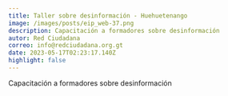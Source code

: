 ```yaml
---
title: Taller sobre desinformación - Huehuetenango
image: /images/posts/eip_web-37.png
description: Capacitación a formadores sobre desinformación
autor: Red Ciudadana
correo: info@redciudadana.org.gt
date: 2023-05-17T02:23:17.140Z
highlight: false
---
```

Capacitación a formadores sobre desinformación